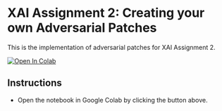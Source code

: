 # XAI Assignment 2: Creating your own Adversarial Patches

This is the implementation of adversarial patches for XAI Assignment 2. 

[![Open In Colab](https://colab.research.google.com/assets/colab-badge.svg)](https://colab.research.google.com/github/Anannyachuli/XAI/blob/main/Final_XAI_Assignment_2_Anannya.ipynb)

## Instructions
- Open the notebook in Google Colab by clicking the button above.

